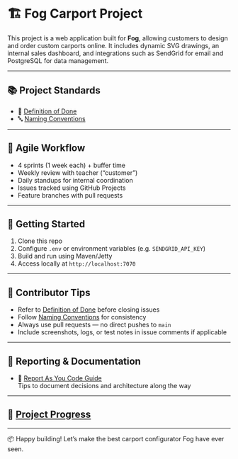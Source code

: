 # 🏗️ Fog Carport Project

This project is a web application built for **Fog**, allowing customers to design and order custom carports online. It includes dynamic SVG drawings, an internal sales dashboard, and integrations such as SendGrid for email and PostgreSQL for data management.

---

## 📚 Project Standards

- 📄 [Definition of Done](docs/process/definition-of-done.md)
- 🔤 [Naming Conventions](docs/process/naming-conventions.md)

---

## 🔁 Agile Workflow

- 4 sprints (1 week each) + buffer time
- Weekly review with teacher (“customer”)
- Daily standups for internal coordination
- Issues tracked using GitHub Projects
- Feature branches with pull requests

---

## 🧪 Getting Started

1. Clone this repo
2. Configure `.env` or environment variables (e.g. `SENDGRID_API_KEY`)
3. Build and run using Maven/Jetty
4. Access locally at `http://localhost:7070`

---

## 📝 Contributor Tips

- Refer to [Definition of Done](docs/process/definition-of-done.md) before closing issues
- Follow [Naming Conventions](docs/process/naming-conventions.md) for consistency
- Always use pull requests — no direct pushes to `main`
- Include screenshots, logs, or test notes in issue comments if applicable

---

## 🧾 Reporting & Documentation

- 📝 [Report As You Code Guide](docs/process/report-as-you-code.md)  
  Tips to document decisions and architecture along the way

---

## 🚀 [Project Progress](https://github.com/Styrse/Carport/milestones)

---

📦 Happy building! Let’s make the best carport configurator Fog have ever seen.
